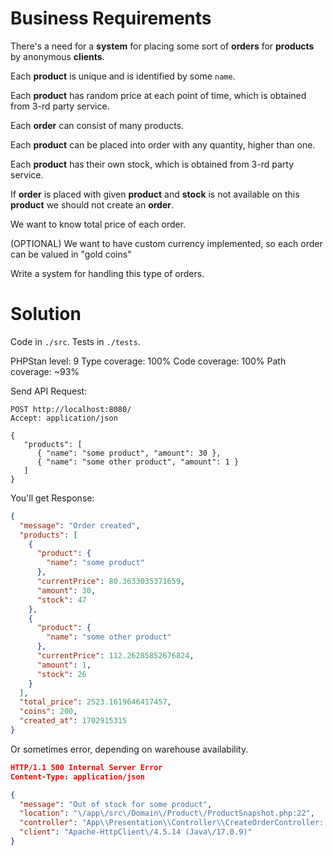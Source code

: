# Business Requirements

There's a need for a **system** for placing some sort of **orders** for **products** by anonymous **clients**.

Each **product** is unique and is identified by some `name`.

Each **product** has random price at each point of time, which is obtained from 3-rd party service.

Each **order** can consist of many products.

Each **product** can be placed into order with any quantity, higher than one.

Each **product** has their own stock, which is obtained from 3-rd party service.

If **order** is placed with given **product** and **stock** is not available on this **product** we should not create an **order**.

We want to know total price of each order.

(OPTIONAL) We want to have custom currency implemented, so each order can be valued in "gold coins"

Write a system for handling this type of orders.

# Solution

Code in `./src`.
Tests in `./tests`.

PHPStan level: 9
Type coverage: 100%
Code coverage: 100%
Path coverage: ~93%

Send API Request:

```http request
POST http://localhost:8080/
Accept: application/json

{
   "products": [
      { "name": "some product", "amount": 30 },
      { "name": "some other product", "amount": 1 }
   ]
}
```

You'll get Response:

```json
{
  "message": "Order created",
  "products": [
    {
      "product": {
        "name": "some product"
      },
      "currentPrice": 80.3633035371659,
      "amount": 30,
      "stock": 47
    },
    {
      "product": {
        "name": "some other product"
      },
      "currentPrice": 112.26285852676824,
      "amount": 1,
      "stock": 26
    }
  ],
  "total_price": 2523.1619646417457,
  "coins": 200,
  "created_at": 1702915315
}
```

Or sometimes error, depending on warehouse availability.

```json
HTTP/1.1 500 Internal Server Error
Content-Type: application/json

{
  "message": "Out of stock for some product",
  "location": "\/app\/src\/Domain\/Product\/ProductSnapshot.php:22",
  "controller": "App\\Presentation\\Controller\\CreateOrderController::index",
  "client": "Apache-HttpClient\/4.5.14 (Java\/17.0.9)"
}
```
